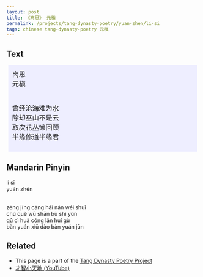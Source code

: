 ```yaml
---
layout: post
title: 《离思》 元稹
permalink: /projects/tang-dynasty-poetry/yuan-zhen/li-si
tags: chinese tang-dynasty-poetry 元稹
---
```


## Text


<p>
<div class="chinese-poem" style="font-size: 1.25em; background-color: #eef; padding: 10px; margin: 5px;">
离思
<br />
元稹
<br /><br />

曾经沧海难为水
<br />
除却巫山不是云
<br />
取次花丛懒回顾
<br />
半缘修道半缘君
</div>
</p>

## Mandarin Pinyin

<p>
lí sī
<br />
yuán zhěn
<br /><br />

zēng jīng cāng hǎi nán wéi shuǐ
<br />
chú què wū shān bù shì yún
<br />
qǔ cì huā cóng lǎn huí gù
<br />
bàn yuán xiū dào bàn yuán jūn
</p>

## Related

* This page is a part of the [Tang Dynasty Poetry Project](/projects/tang-dynasty-poetry-project)
* [才智小天地 (YouTube)](https://youtu.be/zR5z_8k7-bc)

